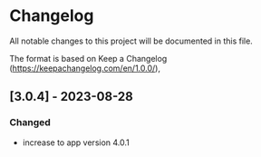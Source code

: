# Changelog

All notable changes to this project will be documented in this file.

The format is based on Keep a Changelog (https://keepachangelog.com/en/1.0.0/),

## [3.0.4] - 2023-08-28

### Changed

- increase to app version 4.0.1